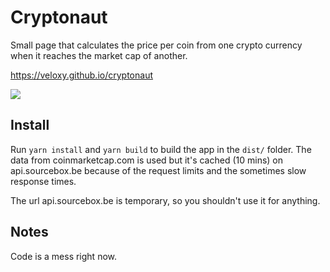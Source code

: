 # Cryptonaut

Small page that calculates the price per coin from one crypto currency when it reaches the market cap of another.

https://veloxy.github.io/cryptonaut

![](http://sourcebox-screenshots.s3.amazonaws.com/nkjYidBX.png)

## Install

Run `yarn install` and `yarn build` to build the app in the `dist/` folder. The data from coinmarketcap.com is used but it's cached (10 mins) on api.sourcebox.be because of the request limits and the sometimes slow response times.

The url api.sourcebox.be is temporary, so you shouldn't use it for anything.

## Notes

Code is a mess right now.
